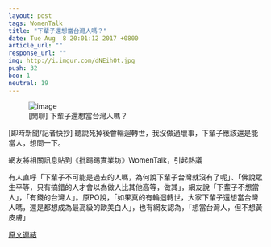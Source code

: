 ```yaml
---
layout: post
tags: WomenTalk
title: "下輩子還想當台灣人嗎？"
date: Tue Aug  8 20:01:12 2017 +0800
article_url: ""
response_url: ""
img: http://i.imgur.com/dNEihOt.jpg
push: 32
boo: 1
neutral: 19
---
```


<figure>
<img src="http://i.imgur.com/dNEihOt.jpg" alt="image">
<figcaption>
[閒聊] 下輩子還想當台灣人嗎？
</figcaption>
</figure>



[即時新聞/記者快抄] 聽說死掉後會輪迴轉世，我沒做過壞事，下輩子應該還是能當人，想問一下。

網友將相關訊息貼到《批踢踢實業坊》WomenTalk，引起熱議

有人直呼「下輩子不可能是過去的人嗎，為何說下輩子台灣就沒有了呢」、「佛說眾生平等，只有搞錯的人才會以為做人比其他高等，做其」，網友說「下輩子不想當人」，「有錢的台灣人」。原PO說，「如果真的有輪迴轉世，大家下輩子還想當台灣人嗎，還是都想成為最高級的歐美白人」，也有網友認為，「想當台灣人，但不想黃皮膚」

<a href = "https://www.ptt.cc/bbs/WomenTalk/M.1502193675.A.C2D.html">原文連結</a>

